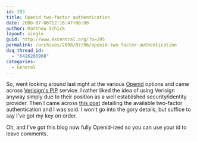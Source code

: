 ```yaml
---
id: 295
title: Openid two-factor authentication
date: 2008-07-06T12:16:47+00:00
author: Matthew Schick
layout: single
guid: http://www.excentral.org/?p=295
permalink: /archives/2008/07/06/openid-two-factor-authentication
dsq_thread_id:
  - "6426266968"
categories:
  - General
---
```

So, went looking around last night at the various <a href="http://openid.net/">Openid</a> options and came across <a href="https://pip.verisignlabs.com/">Verisign's PIP</a> service.  I rather liked the idea of using Verisign anyway simply due to their position as a well established security/identity provider.  Then I came across <a href="http://systembash.com/content/using-the-paypal-verisign-security-key-with-openid-for-two-factor-authentication/">this post</a> detailing the available two-factor authentication and I was sold.  I won't go into the gory details, but suffice to say I've got my key on order.

Oh, and I've got this blog now fully Openid-ized so you can use your id to leave comments.